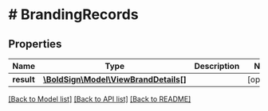 # # BrandingRecords

## Properties

Name | Type | Description | Notes
------------ | ------------- | ------------- | -------------
**result** | [**\BoldSign\Model\ViewBrandDetails[]**](ViewBrandDetails.md) |  | [optional]

[[Back to Model list]](../../README.md#models) [[Back to API list]](../../README.md#endpoints) [[Back to README]](../../README.md)
